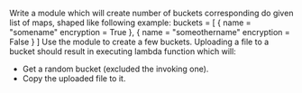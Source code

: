 Write a module which will create number of buckets corresponding do given list of maps, shaped like following example:
buckets = [ {
name = "somename"
encryption = True },
{
name = "someothername" encryption = False
} ]
Use the module to create a few buckets.
Uploading a file to a bucket should result in executing lambda function which will: 
* Get a random bucket (excluded the invoking one).
* Copy the uploaded file to it.

